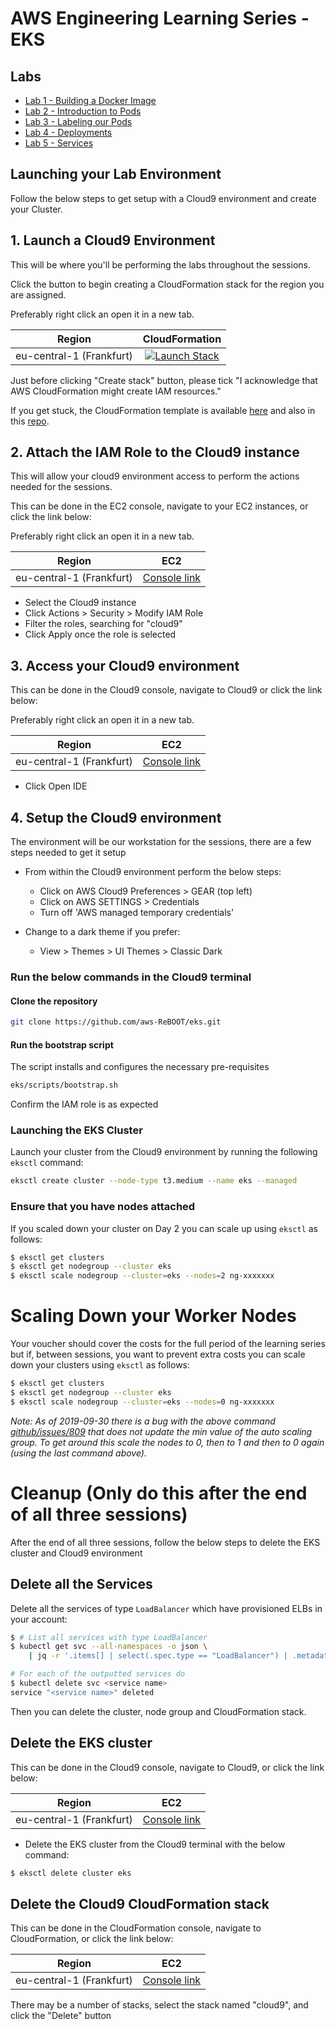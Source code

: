 # AWS Engineering Learning Series - EKS
## Labs

- [Lab 1 - Building a Docker Image](./labs/01-docker)
- [Lab 2 - Introduction to Pods](./labs/02-pods)
- [Lab 3 - Labeling our Pods](./labs/03-labels)
- [Lab 4 - Deployments](./labs/04-deployments)
- [Lab 5 - Services](./labs/05-services)


## Launching your Lab Environment

Follow the below steps to get setup with a Cloud9 environment and create your Cluster.

## 1. Launch a Cloud9 Environment

This will be where you'll be performing the labs throughout the sessions.

Click the button to begin creating a CloudFormation stack for the region you are assigned.

Preferably right click an open it in a new tab.

| Region          | CloudFormation     |
| --------------- |:------------------:|
| eu-central-1 (Frankfurt)       | [![Launch Stack]([https://s3.amazonaws.com/cloudformation-examples/cloudformation-launch-stack.png)](https://console.aws.amazon.com/cloudformation/home?region=us-east-1#/stacks/create/review?stackName=cloud9&templateURL=https://awsrebooteks.s3.us-east-1.amazonaws.com/cloud9-template.yaml](https://awsrebooteks.s3.us-east-1.amazonaws.com/cfn.yml?response-content-disposition=inline&X-Amz-Security-Token=IQoJb3JpZ2luX2VjEEgaCXVzLWVhc3QtMSJHMEUCIQCDG9EIFg0MTA%2BQXAdMvKlwO4C2lQPzndZizBybr2%2B1oQIgLgmEvv3j3n%2BG15ayztV2mjX7ZqKsRTjXckJSUIxQLmsq5QIIcRAAGgw4MjM5MTk1NzYzODEiDII7nMjXdjE2tXkoFSrCArGPSgacKgjgTzxgSW%2F6ddWgIA2Rz%2BuevMZt7MRuChd%2BHVN1sJretUKi6sufvLVHmZNMLXGoQfTY5JcquEjOK2FfXAdNjT2QFvIHFkGQh7gn%2BslGNN%2B4gAHgUGpyI3Smuisq0V5PLrNUFFuAz4OY9RDZ8FpotXx00HzD3qUOUm6lWlu6i7l9ks9BANRZP0CBWBlrcWIL%2F%2B4IzKB1s9om0Exi9%2BDdJCy91QcVeDO0wBl6CHkTvW4O%2FTlip9%2BAkNf3T5XrRIDXSwakn8273cU6pd18D3F2X%2Fpb%2BSlUWp69vewrMoVMBWomHda2gZIpBaPDaZZTeZDssZZPa14BMW64mraOeRfYD%2FhniN%2FC8jtxiYbbsPCVuRMSSY3sgZS%2FXRs5NJUiwBnsGt30klLe4%2FcL5OP4Byk3988s5UgkQt6e%2FKXzGuwwgtOcowY6hwLsd0g%2BkVjucBYJP%2FQdtW99p%2ByAsYbXdRs4UOD%2B0Bsn1%2Fj%2BXZfN%2FZBRnWXcIJ7nEu9yFMFWTifUTbXXVajqFgCnRDf5SjVQSN3dSOSc3IK5POuCX5hQ6s6f77ALY2IyswbMJmHfWtbu2UdxXnlBQVzbuGA4nBBsad0dFQyEajnQFHDwplM3%2BFv89DPAjG%2Bk4lLVmlBPkI5uxf%2BeikjbD95tSw1lJZkDveVm3hjpELbul1Om3q%2Biuht1UaX9N8dC%2B3WWwmAfTqGQ4lpjP9VA6d%2Bf0VqUCBG3ihjNsEC4RJzjIfGIj1POjLd2oya17%2BkSQA9Hi7t8%2BRXpBiBtIOh3K275kCa2c3fG%2FA%3D%3D&X-Amz-Algorithm=AWS4-HMAC-SHA256&X-Amz-Date=20230519T075125Z&X-Amz-SignedHeaders=host&X-Amz-Expires=43200&X-Amz-Credential=ASIA37VLPAU6ZIMP6W5F%2F20230519%2Fus-east-1%2Fs3%2Faws4_request&X-Amz-Signature=a614a83e048fca14fcade561f757cc1748fa00d19c1b58c6aa3cfa859fa0c2f5)) |


Just before clicking "Create stack" button, please tick "I acknowledge that AWS CloudFormation might create IAM resources."

If you get stuck, the CloudFormation template is available [here](https://els-eks2020.s3-eu-west-1.amazonaws.com/cloud9-template.yaml) and also in this [repo](./cloudformation/cloud9-template.yaml).

## 2. Attach the IAM Role to the Cloud9 instance

This will allow your cloud9 environment access to perform the actions needed for the sessions.

This can be done in the EC2 console, navigate to your EC2 instances, or click the link below:

Preferably right click an open it in a new tab.

| Region          | EC2     |
| --------------- |:------------------:|
| eu-central-1 (Frankfurt)       | [Console link](https://eu-central-1.console.aws.amazon.com/ec2/v2/home?region=eu-central-1#Instances:tag:Name=cloud9;sort=instanceState) |


 * Select the Cloud9 instance
 * Click Actions > Security > Modify IAM Role
 * Filter the roles, searching for "cloud9"
 * Click Apply once the role is selected

## 3. Access your Cloud9 environment

This can be done in the Cloud9 console, navigate to Cloud9 or click the link below:

Preferably right click an open it in a new tab.


| Region          | EC2     |
| --------------- |:------------------:|
| eu-central-1 (Frankfurt)       | [Console link](https://eu-central-1.console.aws.amazon.com/cloud9/home?region=eu-central-1) |

 * Click Open IDE

## 4. Setup the Cloud9 environment

The environment will be our workstation for the sessions, there are a few steps needed to get it setup

* From within the Cloud9 environment perform the below steps:

  * Click on AWS Cloud9 Preferences > GEAR (top left) 
  * Click on AWS SETTINGS > Credentials
  * Turn off 'AWS managed temporary credentials'

* Change to a dark theme if you prefer:

  * View > Themes > UI Themes > Classic Dark

### Run the below commands in the Cloud9 terminal

#### Clone the repository

```bash
git clone https://github.com/aws-ReBOOT/eks.git
```

#### Run the bootstrap script

The script installs and configures the necessary pre-requisites

```bash
eks/scripts/bootstrap.sh
```

Confirm the IAM role is as expected

### Launching the EKS Cluster

Launch your cluster from the Cloud9 environment by running the following `eksctl` command:

```bash
eksctl create cluster --node-type t3.medium --name eks --managed
```

### Ensure that you have nodes attached

If you scaled down your cluster on Day 2 you can scale up using `eksctl` as follows:

```bash
$ eksctl get clusters
$ eksctl get nodegroup --cluster eks
$ eksctl scale nodegroup --cluster=eks --nodes=2 ng-xxxxxxx
```

# Scaling Down your Worker Nodes

Your voucher should cover the costs for the full period of the learning series but if, between sessions, you want to
prevent extra costs you can scale down your clusters using `eksctl` as follows:

```bash
$ eksctl get clusters
$ eksctl get nodegroup --cluster eks
$ eksctl scale nodegroup --cluster=eks --nodes=0 ng-xxxxxxx
```

_Note: As of 2019-09-30 there is a bug with the above command [github/issues/809](https://github.com/weaveworks/eksctl/issues/809) that does not update the min value of the auto scaling group. To get around this scale the nodes to 0, then to 1 and then to 0 again (using the last command above)._

# Cleanup (Only do this after the end of all three sessions)

After the end of all three sessions, follow the below steps to delete the EKS cluster and Cloud9 environment

## Delete all the Services

Delete all the services of type `LoadBalancer` which have provisioned ELBs in your account:

```bash
$ # List all services with type LoadBalancer
$ kubectl get svc --all-namespaces -o json \
    | jq -r '.items[] | select(.spec.type == "LoadBalancer") | .metadata.name'

# For each of the outputted services do
$ kubectl delete svc <service name>
service "<service name>" deleted
```

Then you can delete the cluster, node group and CloudFormation stack.


## Delete the EKS cluster

This can be done in the Cloud9 console, navigate to Cloud9, or click the link below:

| Region          | EC2     |
| --------------- |:------------------:|
| eu-central-1 (Frankfurt)       | [Console link](https://eu-central-1.console.aws.amazon.com/cloud9/home?region=eu-central-1) |


* Delete the EKS cluster from the Cloud9 terminal with the below command:

```bash
$ eksctl delete cluster eks
```

## Delete the Cloud9 CloudFormation stack

This can be done in the CloudFormation console, navigate to CloudFormation, or click the link below:

| Region          | EC2     |
| --------------- |:------------------:|
| eu-central-1 (Frankfurt)       | [Console link](https://eu-central-1.console.aws.amazon.com/cloudformation/home?region=eu-central-1) |


There may be a number of stacks, select the stack named "cloud9", and click the "Delete" button
